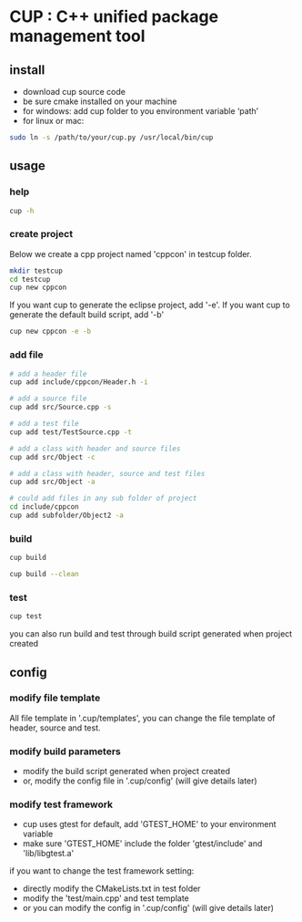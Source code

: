 # CUP : C++ unified package management tool

## install

- download cup source code
- be sure cmake installed on your machine
- for windows: add cup folder to you environment variable ‘path’
- for linux or mac:

~~~bash
sudo ln -s /path/to/your/cup.py /usr/local/bin/cup
~~~


## usage

### help

~~~bash
cup -h
~~~

### create project

Below we create a cpp project named 'cppcon' in testcup folder.

~~~bash
mkdir testcup
cd testcup
cup new cppcon
~~~

If you want cup to generate the eclipse project, add '-e'. 
If you want cup to generate the default build script, add '-b'

~~~bash
cup new cppcon -e -b
~~~

### add file

~~~bash
# add a header file
cup add include/cppcon/Header.h -i

# add a source file
cup add src/Source.cpp -s

# add a test file
cup add test/TestSource.cpp -t

# add a class with header and source files
cup add src/Object -c

# add a class with header, source and test files
cup add src/Object -a

# could add files in any sub folder of project
cd include/cppcon
cup add subfolder/Object2 -a
~~~

### build

~~~bash
cup build
~~~

~~~bash
cup build --clean
~~~

### test

~~~bash
cup test
~~~

you can also run build and test through build script generated when project created

## config

### modify file template

All file template in '.cup/templates', you can change the file template of header, source and test.

### modify build parameters

- modify the build script generated when project created
- or, modify the config file in '.cup/config' (will give details later)

### modify test framework

- cup uses gtest for default, add 'GTEST_HOME' to your environment variable 
- make sure 'GTEST_HOME' include the folder 'gtest/include' and 'lib/libgtest.a'

if you want to change the test framework setting:

- directly modify the CMakeLists.txt in test folder
- modify the 'test/main.cpp' and test template
- or you can modify the config in '.cup/config' (will give details later)


